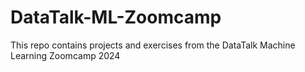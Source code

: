 # DataTalk-ML-Zoomcamp
This repo contains projects and exercises from the DataTalk Machine Learning Zoomcamp 2024
